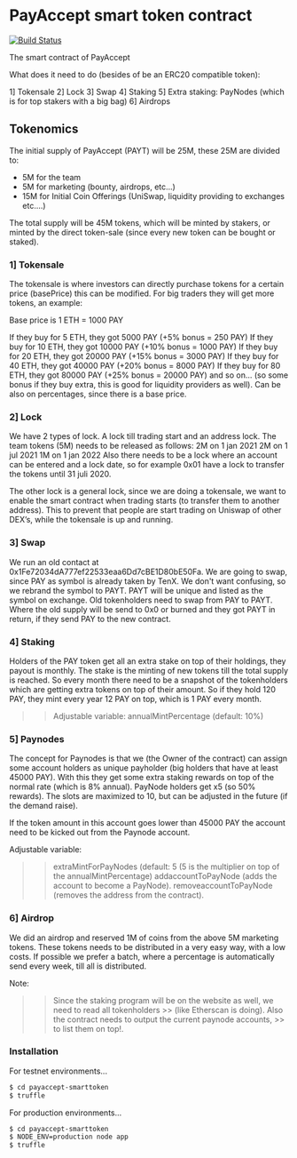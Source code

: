 # PayAccept smart token contract

[![Build Status](https://travis-ci.org/joemccann/dillinger.svg?branch=master)](https://travis-ci.org/joemccann/dillinger)

The smart contract of PayAccept

What does it need to do (besides of be an ERC20 compatible token):

1]	Tokensale
2]	Lock
3]	Swap
4]	Staking
5]	Extra staking: PayNodes (which is for top stakers with a big bag)
6] 	Airdrops

## Tokenomics

The initial supply of PayAccept (PAYT) will be 25M, these 25M are divided to:

-	5M for the team
-	5M for marketing (bounty, airdrops, etc...)
-	15M for Initial Coin Offerings (UniSwap, liquidity providing to exchanges etc....)

The total supply will be 45M tokens, which will be minted by stakers, or minted by the direct token-sale (since every new token can be bought or staked).

### 1] Tokensale

The tokensale is where investors can directly purchase tokens for a certain price (basePrice) this can be modified. For big traders they will get more tokens, an example:

Base price is 1 ETH = 1000 PAY

If they buy for 5 ETH, they got 5000 PAY (+5% bonus = 250 PAY)
If they buy for 10 ETH, they got 10000 PAY (+10% bonus = 1000 PAY)
If they buy for 20 ETH, they got 20000 PAY (+15% bonus = 3000 PAY)
If they buy for 40 ETH, they got 40000 PAY (+20% bonus = 8000 PAY)
If they buy for 80 ETH, they got 80000 PAY (+25% bonus = 20000 PAY)
and so on... (so some bonus if they buy extra, this is good for liquidity providers as well). Can be also on percentages, since there is a base price.

### 2] Lock
We have 2 types of lock. A lock till trading start and an address lock.
The team tokens (5M) needs to be released as follows:
2M on 1 jan 2021
2M on 1 jul 2021
1M on 1 jan 2022
Also there needs to be a lock where an account can be entered and a lock date, so for example 0x01 have a lock to transfer the tokens until 31 juli 2020.

The other lock is a general lock, since we are doing a tokensale, we want to enable the smart contract when trading starts (to transfer them to another address). This to prevent that people are start trading on Uniswap of other DEX’s, while the tokensale is up and running.


### 3] Swap

We run an old contact at 0x1Fe72034dA777ef22533eaa6Dd7cBE1D80bE50Fa. We are going to swap, since PAY as symbol is already taken by TenX. We don't want confusing, so we rebrand the symbol to PAYT. PAYT will be unique and listed as the symbol on exchange. Old tokenholders need to swap from PAY to PAYT. Where the old supply will be send to 0x0 or burned and they got PAYT in return, if they send PAY to the new contract. 

### 4] Staking

Holders of the PAY token get all an extra stake on top of their holdings, they payout is monthly. The stake is the minting of new tokens till the total supply is reached. So every month there need to be a snapshot of the tokenholders which are getting extra tokens on top of their amount. So if they hold 120 PAY, they mint every year 12 PAY on top, which is 1 PAY every month. 

>> Adjustable variable:	annualMintPercentage (default: 10%)


### 5] Paynodes

The concept for Paynodes is that we (the Owner of the contract) can assign some account holders as unique payholder (big holders that have at least 45000 PAY). With this they get some extra staking rewards on top of the normal rate (which is 8% annual). PayNode holders get x5 (so 50% rewards). The slots are maximized to 10, but can be adjusted in the future (if the demand raise). 

If the token amount in this account goes lower than 45000 PAY the account need to be kicked out from the Paynode account. 

Adjustable variable:	
>> extraMintForPayNodes (default: 5 (5 is the multiplier on top of the annualMintPercentage)
>> addaccountToPayNode (adds the account to become a PayNode). 
>> removeaccountToPayNode (removes the address from the contract).

### 6] Airdrop

We did an airdrop and reserved 1M of coins from the above 5M marketing tokens. These tokens needs to be distributed in a very easy way, with a low costs. If possible we prefer a batch, where a percentage is automatically send every week, till all is distributed.

Note:

>> Since the staking program will be on the website as well, we need to read all tokenholders >> (like Etherscan is doing). Also the contract needs to output the current paynode accounts, >> to list them on top!. 


### Installation

For testnet environments...

```sh
$ cd payaccept-smarttoken
$ truffle
```

For production environments...

```sh
$ cd payaccept-smarttoken
$ NODE_ENV=production node app
$ truffle
```

